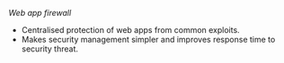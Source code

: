 *Web app firewall*
- Centralised protection of web apps from common exploits.
- Makes security management simpler and improves response time to security threat.